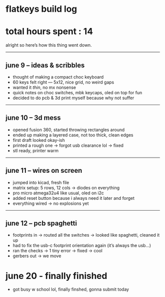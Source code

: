 # flatkeys build log

# total hours spent : 14

alright so here’s how this thing went down.

---

## june 9 – ideas & scribbles
- thought of making a compact choc keyboard
- 60 keys felt right — 5x12, nice grid, no weird gaps
- wanted it *thin*, no mx nonsense
- quick notes on choc switches, mbk keycaps, oled on top for fun
- decided to do pcb & 3d print myself because why not suffer

---

## june 10 – 3d mess
- opened fusion 360, started throwing rectangles around
- ended up making a layered case, not too thick, clean edges
- first draft looked okay-ish
- printed a rough one → forgot usb clearance lol → fixed
- stl ready, printer warm

---

## june 11 – wires on screen
- jumped into kicad, fresh file
- matrix setup: 5 rows, 12 cols → diodes on everything
- pro micro atmega32u4 like usual, oled on i2c
- added reset button because i always need it later and forget
- everything wired → no explosions yet

---

## june 12 – pcb spaghetti
- footprints in → routed all the switches → looked like spaghetti, cleaned it up
- had to fix the usb-c footprint orientation again (it’s always the usb…)
- ran the checks → 1 tiny error → fixed → cool
- gerbers out → we move

# june 20 - finally finished
- got busy w school lol, finally finshed, gonna submit today